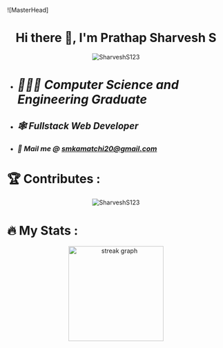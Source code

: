 ![MasterHead]

<h1 align="center">Hi there 👋, I'm Prathap Sharvesh S</h1>
<p align="center">
  <img src="https://komarev.com/ghpvc/?username=SharveshS123r&label=Profile%20views&color=0e75b6&style=flat" alt="SharveshS123" />
</p>

- *<h1>👨🏻‍🎓  Computer Science and Engineering Graduate</h1>*
  
- *<h2>🕸  Fullstack Web Developer</h2>*
  
- *<h3>📧  Mail me @ smkamatchi20@gmail.com</h3>*

<!-----CONTRUBUTES--->

<h1 align="left">🏆  Contributes :</h1>

<p align="center">
  <img align="center" src="https://github-readme-stats.vercel.app/api/top-langs?username=SharveshS123&show_icons=true&theme=dark&locale=en&layout=compact" alt="SharveshS123" />
</p>

<h1 align="left">🔥   My Stats :</h1>

<div align="center">
  <img src="https://streak-stats.demolab.com?user=SharveshS123&locale=en&mode=daily&theme=dark&hide_border=false&border_radius=5&order=3" height="220" alt="streak graph"  />
</div>
